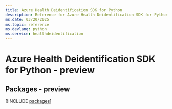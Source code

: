 ```yaml
---
title: Azure Health Deidentification SDK for Python
description: Reference for Azure Health Deidentification SDK for Python
ms.date: 03/20/2025
ms.topic: reference
ms.devlang: python
ms.service: healthdeidentification
---
```

# Azure Health Deidentification SDK for Python - preview
## Packages - preview
[!INCLUDE [packages](health-deidentification-index.md)]